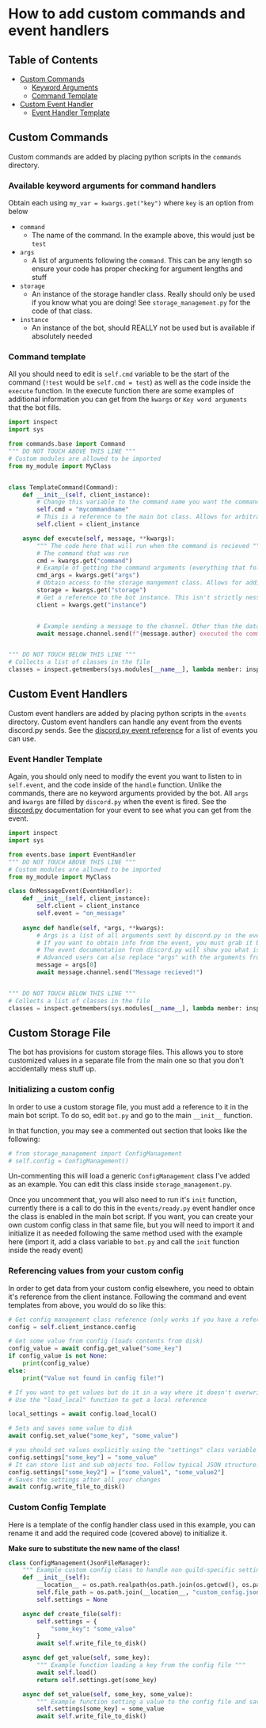 # How to add custom commands and event handlers

## Table of Contents

- [Custom Commands](#custom-commands)
  - [Keyword Arguments](#available-keyword-arguments-for-command-handlers)
  - [Command Template](#command-template)
- [Custom Event Handler](#custom-event-handlers)
  - [Event Handler Template](#event-handler-template)

## Custom Commands

Custom commands are added by placing python scripts in the `commands` directory.

### Available keyword arguments for command handlers

Obtain each using `my_var = kwargs.get("key")` where `key` is an option from below

- `command`
  - The name of the command. In the example above, this would just be `test`
- `args`
  - A list of arguments following the `command`. This can be any length so ensure your code has proper checking for argument lengths and stuff
- `storage`
  - An instance of the storage handler class. Really should only be used if you know what you are doing! See `storage_management.py` for the code of that class.
- `instance`
  - An instance of the bot, should REALLY not be used but is available if absolutely needed

### Command template

All you should need to edit is `self.cmd` variable to be the start of the command (`!test` would be `self.cmd = test`) as well as the code inside the `execute` function. In the execute function there are some examples of additional information you can get from the `kwargs` or `Key word arguments` that the bot fills.

```py
import inspect
import sys

from commands.base import Command
""" DO NOT TOUCH ABOVE THIS LINE """
# Custom modules are allowed to be imported
from my_module import MyClass


class TemplateCommand(Command):
    def __init__(self, client_instance):
        # Change this variable to the command name you want the command to use. CaSe SeNsItIvE!
        self.cmd = "mycommandname"
        # This is a reference to the main bot class. Allows for arbitrary access in case your command needs something specific that cannot be obtained from the kwargs. Really not recommended that you mess with this unless you know what you are doing!
        self.client = client_instance

    async def execute(self, message, **kwargs):
        """ The code here that will run when the command is recieved """
        # The command that was run
        cmd = kwargs.get("command")
        # Example of getting the command arguments (everything that follows "!cmd")
        cmd_args = kwargs.get("args")
        # Obtain access to the storage mangement class. Allows for adding custom user data storage. USE AT YOUR OWN RISK!
        storage = kwargs.get("storage")
        # Get a reference to the bot instance. This isn't strictly nessecary as the client instance is stored above in self.client, but is here for backwards compatibility.
        client = kwargs.get("instance")


        # Example sending a message to the channel. Other than the data you can obtain from the kwargs and message, you have FULL access to the discord.py api here.
        await message.channel.send(f"{message.author} executed the command: {cmd} with arguments {cmd_args}")


""" DO NOT TOUCH BELOW THIS LINE """
# Collects a list of classes in the file
classes = inspect.getmembers(sys.modules[__name__], lambda member: inspect.isclass(member) and member.__module__ == __name__)

```

## Custom Event Handlers

Custom event handlers are added by placing python scripts in the `events` directory. Custom event handlers can handle any event from the events discord.py sends. See the [discord.py event reference](https://discordpy.readthedocs.io/en/stable/api.html#event-reference) for a list of events you can use.

### Event Handler Template

Again, you should only need to modify the event you want to listen to in `self.event`, and the code inside of the `handle` function. Unlike the commands, there are no keyword arguments provided by the bot. All `args` and `kwargs` are filled by `discord.py` when the event is fired. See the [discord.py](https://discordpy.readthedocs.io/en/stable/api.html) documentation for your event to see what you can get from the event.

```py
import inspect
import sys

from events.base import EventHandler
""" DO NOT TOUCH ABOVE THIS LINE """
# Custom modules are allowed to be imported
from my_module import MyClass

class OnMessageEvent(EventHandler):
    def __init__(self, client_instance):
        self.client = client_instance
        self.event = "on_message"
    
    async def handle(self, *args, **kwargs):
        # Args is a list of all arguments sent by discord.py in the event. 
        # If you want to obtain info from the event, you must grab it by it's index. 
        # The event documentation from discord.py will show you what is passed with the event and it will be in that order from the list. 
        # Advanced users can also replace "args" with the arguments from the event. (in this example, remove *args and use message in its place)
        message = args[0]
        await message.channel.send("Message recieved!")


""" DO NOT TOUCH BELOW THIS LINE """
# Collects a list of classes in the file
classes = inspect.getmembers(sys.modules[__name__], lambda member: inspect.isclass(member) and member.__module__ == __name__)

```

## Custom Storage File

The bot has provisions for custom storage files. This allows you to store customized values in a separate file from the main one so that you don't accidentally mess stuff up.

### Initializing a custom config

In order to use a custom storage file, you must add a reference to it in the main bot script. To do so, edit `bot.py` and go to the main `__init__` function.

In that function, you may see a commented out section that looks like the following:

```python
# from storage_management import ConfigManagement
# self.config = ConfigManagement()
```

Un-commenting this will load a generic `ConfigManagement` class I've added as an example. You can edit this class inside `storage_management.py`.

Once you uncomment that, you will also need to run it's `init` function, currently there is a call to do this in the `events/ready.py` event handler once the class is enabled in the main bot script. If you want, you can create your own custom config class in that same file, but you will need to import it and initialize it as needed following the same method used with the example here (import it, add a class variable to `bot.py` and call the `init` function inside the ready event)

### Referencing values from your custom config

In order to get data from your custom config elsewhere, you need to obtain it's reference from the client instance. Following the command and event templates from above, you would do so like this:

```python
# Get config management class reference (only works if you have a reference to the client instance stored in "self.client_instance")
config = self.client_instance.config

# Get some value from config (loads contents from disk)
config_value = await config.get_value("some_key")
if config_value is not None:
    print(config_value)
else:
    print("Value not found in config file!")

# If you want to get values but do it in a way where it doesn't overwrite changes in the stored class values
# Use the "load_local" function to get a local reference

local_settings = await config.load_local()

# Sets and saves some value to disk
await config.set_value("some_key", "some_value")

# you should set values explicitly using the "settings" class variable of your custom config if you want to set more than one value
config.settings["some_key"] = "some_value"
# It can store list and sub objects too. Follow typical JSON structure!
config.settings["some_key2"] = ["some_value1", "some_value2"]
# Saves the settings after all your changes
await config.write_file_to_disk()

```

### Custom Config Template

Here is a template of the config handler class used in this example, you can rename it and add the required code (covered above) to initialize it.

**Make sure to substitute the new name of the class!**

```python
class ConfigManagement(JsonFileManager):
    """ Example custom config class to handle non guild-specific settings for customized features of the bot """
    def __init__(self):
        __location__ = os.path.realpath(os.path.join(os.getcwd(), os.path.dirname(__file__)))
        self.file_path = os.path.join(__location__, "custom_config.json")
        self.settings = None

    async def create_file(self):
        self.settings = {
            "some_key": "some_value"
        }
        await self.write_file_to_disk()

    async def get_value(self, some_key):
        """ Example function loading a key from the config file """
        await self.load()
        return self.settings.get(some_key)

    async def set_value(self, some_key, some_value):
        """ Example function setting a value to the config file and saving it to disk """
        self.settings[some_key] = some_value
        await self.write_file_to_disk()

```
